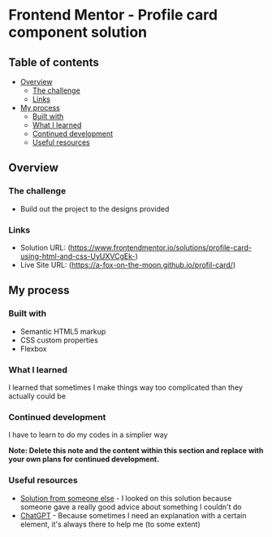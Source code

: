 # Frontend Mentor - Profile card component solution

## Table of contents

- [Overview](#overview)
  - [The challenge](#the-challenge)
  - [Links](#links)
- [My process](#my-process)
  - [Built with](#built-with)
  - [What I learned](#what-i-learned)
  - [Continued development](#continued-development)
  - [Useful resources](#useful-resources)

## Overview

### The challenge

- Build out the project to the designs provided

### Links

- Solution URL: (https://www.frontendmentor.io/solutions/profile-card-using-html-and-css-UyUXVCgEk-)
- Live Site URL: (https://a-fox-on-the-moon.github.io/profil-card/)

## My process

### Built with

- Semantic HTML5 markup
- CSS custom properties
- Flexbox

### What I learned

I learned that sometimes I make things way too complicated than they actually could be

### Continued development

I have to learn to do my codes in a simplier way

**Note: Delete this note and the content within this section and replace with your own plans for continued development.**

### Useful resources

- [Solution from someone else](https://www.frontendmentor.io/solutions/profile-card-component-JnzikSG5_8) - I looked on this solution because someone gave a really good advice about something I couldn't do
- [ChatGPT](https://chat.openai.com/?model=text-davinci-002-render-sha) - Because sometimes I need an explanation with a certain element, it's always there to help me (to some extent)
